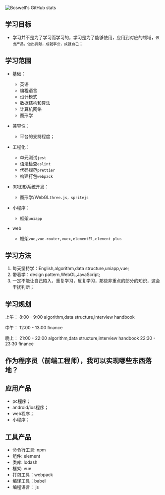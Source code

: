 ![Boswell's GitHub stats](https://github-readme-stats.vercel.app/api?username=BoswellJi)

## 学习目标

* 学习并不是为了学习而学习的，学习是为了能够使用，应用到对应的领域，`做出产品，做出贡献，成就事业，成就自己`；

## 学习范围

* 基础：
  + 英语
  + 编程语言
  + 设计模式
  + 数据结构和算法
  + 计算机网络
  + 图形学

* 兼容性：
  + 平台的支持程度；

* 工程化：
  + 单元测试`jest`
  + 语法检查`eslint`
  + 代码规范`prettier`
  + 构建打包`webpack`

* 3D图形系统开发：
  + 图形学/WebGL`three.js，spritejs`

* 小程序：
  + 框架`uniapp`

* web
  + 框架`vue,vue-router,vuex,elementEl,element plus`

## 学习方法

1. 每天坚持学：English,algorithm,data structure,uniapp,vue;
2. 带着学：design pattern,WebGL,JavaScript;
3. 一定不能让自己陷入，重复学习，反复学习，那些非重点的部分的知识，这会干扰判断；

## 学习规划

上午：
8:00 - 9:00 algorithm,data structure,interview handbook

中午：
12:00 - 13:00 finance

晚上：
21:00 - 22:00 algorithm,data structure,interview handbook
22:30 - 23:30 finance

## 作为程序员（前端工程师），我可以实现哪些东西落地？

## 应用产品

* pc程序；
* android/ios程序；
* web程序；
* 小程序；

## 工具产品

* 命令行工具: npm
* 组件: element
* 类库: lodash
* 框架: vue
* 打包工具：webpack
* 编译工具：babel
* 编程语言： js